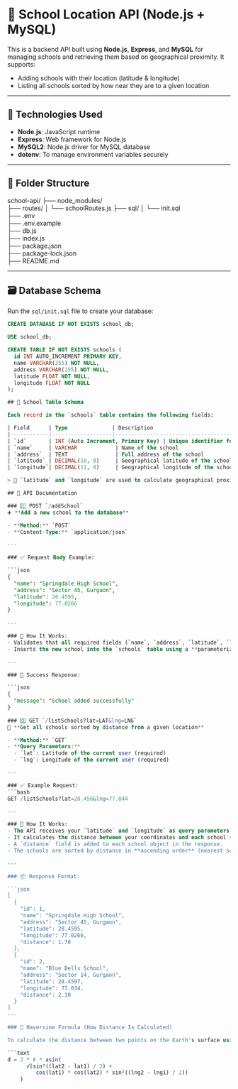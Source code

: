 # 🏫 School Location API (Node.js + MySQL)

This is a backend API built using **Node.js**, **Express**, and **MySQL** for managing schools and retrieving them based on geographical proximity. It supports:

- Adding schools with their location (latitude & longitude)
- Listing all schools sorted by how near they are to a given location

---

## 🔧 Technologies Used

- **Node.js**: JavaScript runtime
- **Express**: Web framework for Node.js
- **MySQL2**: Node.js driver for MySQL database
- **dotenv**: To manage environment variables securely

---

## 📂 Folder Structure

school-api/
├── node_modules/          
├── routes/
│   └── schoolRoutes.js
├── sql/
│   └── init.sql              
├── .env                      
├── .env.example              
├── db.js                     
├── index.js                  
├── package.json             
├── package-lock.json         
├── README.md                 


---

## 🗃️ Database Schema

Run the `sql/init.sql` file to create your database:

```sql
CREATE DATABASE IF NOT EXISTS school_db;

USE school_db;

CREATE TABLE IF NOT EXISTS schools (
  id INT AUTO_INCREMENT PRIMARY KEY,
  name VARCHAR(255) NOT NULL,
  address VARCHAR(255) NOT NULL,
  latitude FLOAT NOT NULL,
  longitude FLOAT NOT NULL
);

## 📘 School Table Schema

Each record in the `schools` table contains the following fields:

| Field      | Type              | Description                          |
|------------|-------------------|--------------------------------------|
| `id`       | INT (Auto Increment, Primary Key) | Unique identifier for each school |
| `name`     | VARCHAR            | Name of the school                   |
| `address`  | TEXT               | Full address of the school           |
| `latitude` | DECIMAL(10, 8)     | Geographical latitude of the school  |
| `longitude`| DECIMAL(11, 8)     | Geographical longitude of the school |

> 📍 `latitude` and `longitude` are used to calculate geographical proximity between schools.

## 📡 API Documentation

### 1️⃣ POST `/addSchool`
➕ **Add a new school to the database**

- **Method:** `POST`  
- **Content-Type:** `application/json`

---

### ✅ Request Body Example:

```json
{
  "name": "Springdale High School",
  "address": "Sector 45, Gurgaon",
  "latitude": 28.4595,
  "longitude": 77.0266
}
  
---

### 🧠 How It Works:
- Validates that all required fields (`name`, `address`, `latitude`, `longitude`) are present.
- Inserts the new school into the `schools` table using a **parameterized query** to prevent SQL injection.

---

### 🔁 Success Response:

```json
{
  "message": "School added successfully"
}
 
### 2️⃣ GET `/listSchools?lat=LAT&lng=LNG`
📍 **Get all schools sorted by distance from a given location**

- **Method:** `GET`  
- **Query Parameters:**
  - `lat`: Latitude of the current user (required)
  - `lng`: Longitude of the current user (required)

---

### ✅ Example Request:
```bash
GET /listSchools?lat=28.456&lng=77.044

---

### 🧠 How It Works:
- The API receives your `latitude` and `longitude` as query parameters.
- It calculates the distance between your coordinates and each school's coordinates using the **Haversine Formula**.
- A `distance` field is added to each school object in the response.
- The schools are sorted by distance in **ascending order** (nearest schools first).

---

### 📦 Response Format:

```json
[
  {
    "id": 1,
    "name": "Springdale High School",
    "address": "Sector 45, Gurgaon",
    "latitude": 28.4595,
    "longitude": 77.0266,
    "distance": 1.78
  },
  {
    "id": 2,
    "name": "Blue Bells School",
    "address": "Sector 14, Gurgaon",
    "latitude": 28.4597,
    "longitude": 77.034,
    "distance": 2.10
  }
]
---

### 📐 Haversine Formula (How Distance Is Calculated)

To calculate the distance between two points on the Earth's surface using their latitude and longitude, the **Haversine Formula** is used:

```text
d = 2 * r * asin(
      √(sin²((lat2 - lat1) / 2) + 
         cos(lat1) * cos(lat2) * sin²((lng2 - lng1) / 2))
    )
